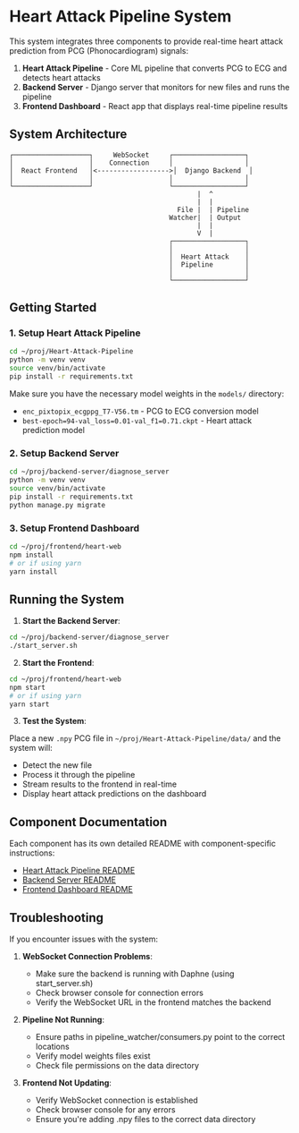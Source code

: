 # Heart Attack Pipeline System

This system integrates three components to provide real-time heart attack prediction from PCG (Phonocardiogram) signals:

1. **Heart Attack Pipeline** - Core ML pipeline that converts PCG to ECG and detects heart attacks
2. **Backend Server** - Django server that monitors for new files and runs the pipeline
3. **Frontend Dashboard** - React app that displays real-time pipeline results

## System Architecture

```
┌───────────────────┐     WebSocket     ┌──────────────────┐
│                   │    Connection     │                  │
│  React Frontend   │<------------------>│  Django Backend  │
│                   │                   │                  │
└───────────────────┘                   └──────────────────┘
                                               |  ^
                                               |  |
                                          File |  | Pipeline
                                        Watcher|  | Output
                                               |  |
                                               V  |
                                        ┌──────────────────┐
                                        │                  │
                                        │  Heart Attack    │
                                        │  Pipeline        │
                                        │                  │
                                        └──────────────────┘
```

## Getting Started

### 1. Setup Heart Attack Pipeline

```bash
cd ~/proj/Heart-Attack-Pipeline
python -m venv venv
source venv/bin/activate
pip install -r requirements.txt
```

Make sure you have the necessary model weights in the `models/` directory:
- `enc_pixtopix_ecgppg_T7-V56.tm` - PCG to ECG conversion model
- `best-epoch=94-val_loss=0.01-val_f1=0.71.ckpt` - Heart attack prediction model

### 2. Setup Backend Server

```bash
cd ~/proj/backend-server/diagnose_server
python -m venv venv
source venv/bin/activate
pip install -r requirements.txt
python manage.py migrate
```

### 3. Setup Frontend Dashboard

```bash
cd ~/proj/frontend/heart-web
npm install
# or if using yarn
yarn install
```

## Running the System

1. **Start the Backend Server**:

```bash
cd ~/proj/backend-server/diagnose_server
./start_server.sh
```

2. **Start the Frontend**:

```bash
cd ~/proj/frontend/heart-web
npm start
# or if using yarn
yarn start
```

3. **Test the System**:

Place a new `.npy` PCG file in `~/proj/Heart-Attack-Pipeline/data/` and the system will:
- Detect the new file
- Process it through the pipeline
- Stream results to the frontend in real-time
- Display heart attack predictions on the dashboard

## Component Documentation

Each component has its own detailed README with component-specific instructions:

- [Heart Attack Pipeline README](/Users/abedmatinpour/proj/Heart-Attack-Pipeline/README.md)
- [Backend Server README](/Users/abedmatinpour/proj/backend-server/diagnose_server/README.md)
- [Frontend Dashboard README](/Users/abedmatinpour/proj/frontend/heart-web/README.md)

## Troubleshooting

If you encounter issues with the system:

1. **WebSocket Connection Problems**:
   - Make sure the backend is running with Daphne (using start_server.sh)
   - Check browser console for connection errors
   - Verify the WebSocket URL in the frontend matches the backend

2. **Pipeline Not Running**:
   - Ensure paths in pipeline_watcher/consumers.py point to the correct locations
   - Verify model weights files exist
   - Check file permissions on the data directory

3. **Frontend Not Updating**:
   - Verify WebSocket connection is established
   - Check browser console for any errors
   - Ensure you're adding .npy files to the correct data directory 